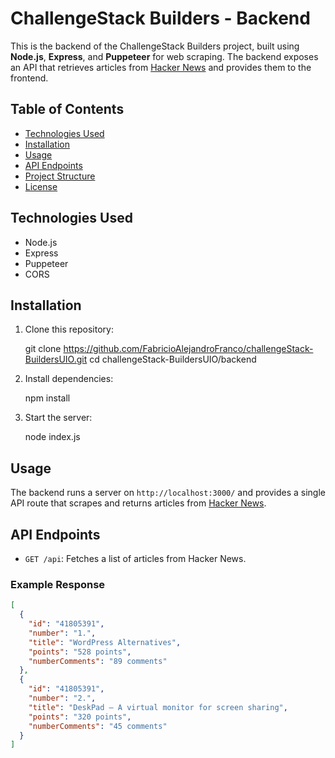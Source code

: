 # ChallengeStack Builders - Backend

This is the backend of the ChallengeStack Builders project, built using **Node.js**, **Express**, and **Puppeteer** for web scraping. The backend exposes an API that retrieves articles from [Hacker News](https://news.ycombinator.com/) and provides them to the frontend.

## Table of Contents

- [Technologies Used](#technologies-used)
- [Installation](#installation)
- [Usage](#usage)
- [API Endpoints](#api-endpoints)
- [Project Structure](#project-structure)
- [License](#license)

## Technologies Used

- Node.js
- Express
- Puppeteer
- CORS

## Installation

1. Clone this repository:

   git clone https://github.com/FabricioAlejandroFranco/challengeStack-BuildersUIO.git
   cd challengeStack-BuildersUIO/backend

2. Install dependencies:

   npm install

3. Start the server:

   node index.js

## Usage

The backend runs a server on `http://localhost:3000/` and provides a single API route that scrapes and returns articles from [Hacker News](https://news.ycombinator.com/).

## API Endpoints

- `GET /api`: Fetches a list of articles from Hacker News.

### Example Response

```json
[
  {
    "id": "41805391",
    "number": "1.",
    "title": "WordPress Alternatives",
    "points": "528 points",
    "numberComments": "89 comments"
  },
  {
    "id": "41805391",
    "number": "2.",
    "title": "DeskPad – A virtual monitor for screen sharing",
    "points": "320 points",
    "numberComments": "45 comments"
  }
]
```
